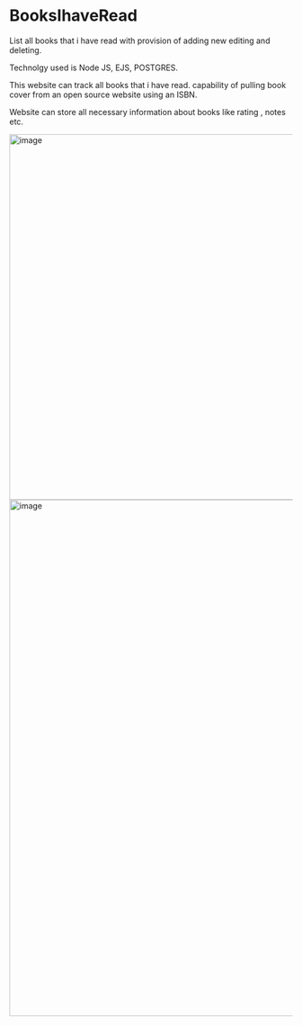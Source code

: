 # BooksIhaveRead
List all books that i have read with provision of adding new editing and deleting. 

Technolgy used is Node JS, EJS, POSTGRES.

This website can track all books that i have read. 
capability of pulling book cover from an open source website using an ISBN.

Website can store all necessary information about books like rating , notes etc.



<img width="650" alt="image" src="https://github.com/user-attachments/assets/e1d3cfaf-172d-48d2-9c1c-e26025eeb1c9" />

<img width="918" alt="image" src="https://github.com/user-attachments/assets/e4852b96-a090-43c1-8dcd-da4b3b067fdc" />
